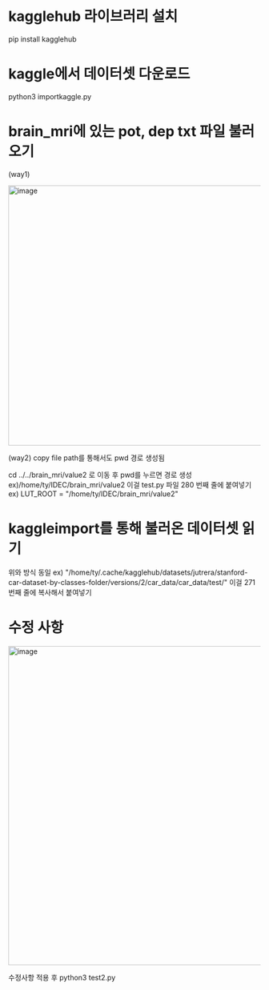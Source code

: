 # kagglehub 라이브러리 설치
pip install kagglehub

# kaggle에서 데이터셋 다운로드
python3 importkaggle.py

# brain_mri에 있는 pot, dep txt 파일 불러오기
(way1)

<img width="606" height="520" alt="image" src="https://github.com/user-attachments/assets/bebc81ad-d70d-4ad0-9b2a-003cfae787cf" />


(way2)
copy file path를 통해서도 pwd 경로 생성됨

cd ../../brain_mri/value2 로 이동 후 pwd를 누르면 경로 생성
ex)/home/ty/IDEC/brain_mri/value2
이걸 test.py 파일 280 번째 줄에 붙여넣기
ex) LUT_ROOT = "/home/ty/IDEC/brain_mri/value2"

# kaggleimport를 통해 불러온 데이터셋 읽기

위와 방식 동일
ex) "/home/ty/.cache/kagglehub/datasets/jutrera/stanford-car-dataset-by-classes-folder/versions/2/car_data/car_data/test/"
이걸 271 번째 줄에 복사해서 붙여넣기

# 수정 사항
<img width="1230" height="638" alt="image" src="https://github.com/user-attachments/assets/a2f8c969-03cf-4c4e-b10e-39adb98719ad" />

수정사항 적용 후 python3 test2.py
